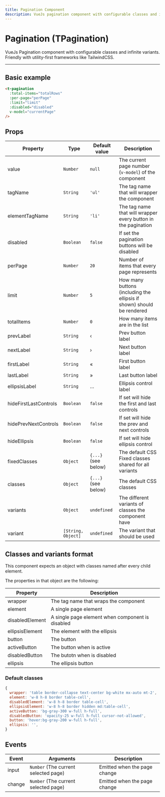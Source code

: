 ```yaml
---
title: Pagination Component
description: VueJs pagination component with configurable classes and infinite variants. Friendly with utility-first frameworks like TailwindCSS.
---
```


# Pagination (TPagination)

VueJs Pagination component with configurable classes and infinite variants. Friendly with utility-first frameworks like TailwindCSS.

<t-pagination-playground></t-pagination-playground>

<hr>


## Basic example

```html
<t-pagination
  :total-items="totalRows"
  :per-page="perPage"
  :limit="limit"
  :disabled="disabled"
  v-model="currentPage"
/>
```

<preview>
<t-pagination
  :total-items="200"
  :per-page="20"
  :limit="5"
  :value="2"
/>
</preview>

## Props

| Property              | Type               | Default value        | Description                                                           |
| --------------------- | ------------------ | -------------------- | --------------------------------------------------------------------- |
| value                 | `Number`           | `null`               | The current page number (`v-model`) of the component                  |
| tagName               | `String`           | `'ul'`               | The tag name that will wrapper the component                          |
| elementTagName        | `String`           | `'li'`               | The tag name that will wrapper every button in the pagination         |
| disabled              | `Boolean`          | `false`              | If set the pagination buttons will be disabled                        |
| perPage               | `Number`           | `20`                 | Number of items that every page represents                            |
| limit                 | `Number`           | `5`                  | How many buttons (including the ellipsis if shown) should be rendered |
| totalItems            | `Number`           | `0`                  | How many items are in the list                                        |
| prevLabel             | `String`           | &lsaquo;             | Prev button label                                                     |
| nextLabel             | `String`           | &rsaquo;             | Next button label                                                     |
| firstLabel            | `String`           | &laquo;              | First button label                                                    |
| lastLabel             | `String`           | &raquo;              | Last button label                                                     |
| ellipsisLabel         | `String`           | &hellip;             | Ellipsis control label                                                |
| hideFirstLastControls | `Boolean`          | `false`              | If set will hide the first and last controls                          |
| hidePrevNextControls  | `Boolean`          | `false`              | If set will hide the prev and next controls                           |
| hideEllipsis          | `Boolean`          | `false`              | If set will hide ellipsis control                                     |
| fixedClasses          | `Object`           | `{...}`  (see below) | The default CSS Fixed classes shared for all variants                 |
| classes               | `Object`           | `{...}`  (see below) | The default CSS classes                                               |
| variants              | `Object`           | `undefined`          | The different variants of classes the component have                  |
| variant               | `[String, Object]` | `undefined`          | The variant that should be used                                       |

## Classes and variants format

This component expects an object with classes named after every child element.

The properties in that object are the following:

| Property        | Description                                      |
| --------------- | ------------------------------------------------ |
| wrapper         | The tag name that wraps the component            |
| element         | A single page element                            |
| disabledElement | A single page element when component is disabled |
| ellipsisElement | The element with the ellipsis                    |
| button          | The button                                       |
| activeButton    | The button when is active                        |
| disabledButton  | The butotn when is disabled                      |
| ellipsis        | The ellipsis button                              |


### Default classes

```js
{
  wrapper: 'table border-collapse text-center bg-white mx-auto mt-2',
  element: 'w-8 h-8 border table-cell',
  disabledElement: 'w-8 h-8 border table-cell',
  ellipsisElement: 'w-8 h-8 border hidden md:table-cell',
  activeButton: 'bg-gray-300 w-full h-full',
  disabledButton: 'opacity-25 w-full h-full cursor-not-allowed',
  button: 'hover:bg-gray-200 w-full h-full',
  ellipsis: '',
}
```

## Events

| Event  | Arguments                            | Description                  |
| ------ | ------------------------------------ | ---------------------------- |
| input  | `Number` (The current selected page) | Emitted when the page change |
| change | `Number` (The current selected page) | Emitted when the page change |
